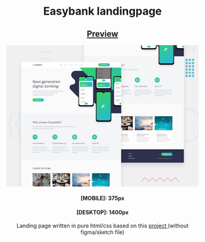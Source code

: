 <h1 align="center">Easybank landingpage</h1> 

<h2 align="center"><a href="http://andrzejfranek.me/easybank-landingpage/">Preview</a></h2>


  
![img](https://raw.githubusercontent.com/teh23/easybank-landingpage/master/design/desktop-preview.jpg)
<h4 align="center">[MOBILE]: 375px</h3>
<h4 align="center">[DESKTOP]: 1400px</h3>
<p align="center">Landing page written in pure html/css based on this <a href="https://www.frontendmentor.io/challenges/easybank-landing-page-WaUhkoDN">project  </a>(without figma/sketch file)
  
 </p>


 

